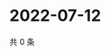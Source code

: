 # 2022-07-12

共 0 条

<!-- BEGIN WEIBO -->
<!-- 最后更新时间 Tue Jul 12 2022 15:14:50 GMT+0800 (China Standard Time) -->

<!-- END WEIBO -->
